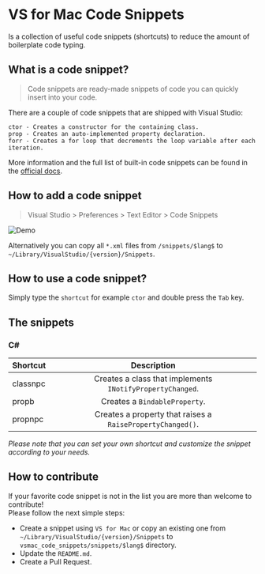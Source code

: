 # VS for Mac Code Snippets

Is a collection of useful code snippets (shortcuts) to reduce the amount of boilerplate code typing.

## What is a code snippet?
> Code snippets are ready-made snippets of code you can quickly insert into your code.

There are a couple of code snippets that are shipped with Visual Studio:

```
ctor - Creates a constructor for the containing class.	
prop - Creates an auto-implemented property declaration.
forr - Creates a for loop that decrements the loop variable after each iteration.
```

More information and the full list of built-in code snippets can be found in the [official docs](https://docs.microsoft.com/en-us/visualstudio/mac/snippets).

## How to add a code snippet
> Visual Studio > Preferences > Text Editor > Code Snippets

![Demo](https://github.com/yuv4ik/vsmac_code_snippets/raw/master/screenshots/vs_mac_add_code_snippet.png)

Alternatively you can copy all `*.xml` files from `/snippets/$lang$` to `~/Library/VisualStudio⁩/{version}/Snippets`.

## How to use a code snippet?
Simply type the `shortcut` for example `ctor` and double press the `Tab` key.

## The snippets
### C#
| Shortcut        | Description
| ------------- |:-------------:
| classnpc      | Creates a class that implements `INotifyPropertyChanged`.
| propb         | Creates a `BindableProperty`.
| propnpc         | Creates a property that raises a `RaisePropertyChanged()`.

*Please note that you can set your own shortcut and customize the snippet according to your needs.*

## How to contribute
If your favorite code snippet is not in the list you are more than welcome to contribute! <br/>Please follow the next simple steps:
- Create a snippet using `VS for Mac` or copy an existing one from `~/Library/VisualStudio⁩/{version}/Snippets` to `vsmac_code_snippets/snippets/$lang$` directory. 
- Update the `README.md`.
- Create a Pull Request.
